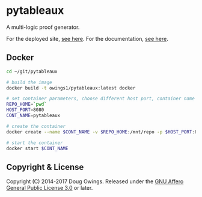 # pytableaux

A multi-logic proof generator.

For the deployed site, [see here][site]. For the documentation, [see here][doc].

## Docker

```bash
cd ~/git/pytableaux

# build the image
docker build -t owings1/pytableaux:latest docker

# set container parameters, choose different host port, container name if desired.
REPO_HOME=`pwd`
HOST_PORT=8080
CONT_NAME=pytableaux

# create the container
docker create --name $CONT_NAME -v $REPO_HOME:/mnt/repo -p $HOST_PORT:8080 -e PY_HOST=0.0.0.0 owings1/pytableaux

# start the container
docker start $CONT_NAME
```

## Copyright & License

Copyright (C) 2014-2017 Doug Owings. Released under the [GNU Affero General Public License 3.0][license] or later.

[site]: http://logic.dougowings.net
[doc]: http://logic.dougowings.net/doc/
[license]: https://www.gnu.org/licenses/agpl-3.0.en.html